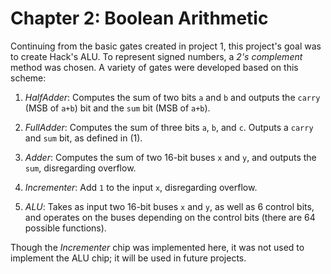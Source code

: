 # Chapter 2: Boolean Arithmetic

Continuing from the basic gates created in project 1, this project's goal was to create Hack's ALU. To represent signed numbers, a _2's complement_ method was chosen. A variety of gates were developed based on this scheme:

1. _HalfAdder_: Computes the sum of two bits `a` and `b` and outputs the `carry` (MSB of `a+b`) bit and the `sum` bit (MSB of `a+b`).

2. _FullAdder_: Computes the sum of three bits `a`, `b`, and `c`. Outputs a `carry` and `sum` bit, as defined in (1).

3. _Adder_: Computes the sum of two 16-bit buses `x` and `y`, and outputs the `sum`, disregarding overflow.

4. _Incrementer_: Add `1` to the input `x`, disregarding overflow.

5. _ALU_: Takes as input two 16-bit buses `x` and `y`, as well as 6 control bits, and operates on the buses depending on the control bits (there are 64 possible functions).

Though the _Incrementer_ chip was implemented here, it was not used to implement the ALU chip; it will be used in future projects.
